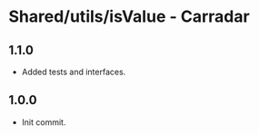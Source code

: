 # Shared/utils/isValue - Carradar


## 1.1.0
 * Added tests and interfaces.

## 1.0.0
 * Init commit.
